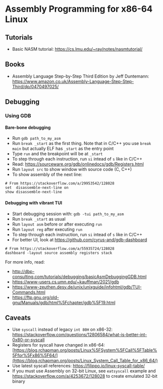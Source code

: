 # Assembly Programming for x86-64 Linux

## Tutorials

* Basic NASM tutorial: https://cs.lmu.edu/~ray/notes/nasmtutorial/

## Books

* Assembly Language Step-by-Step Third Edition by Jeff Duntemann: https://www.amazon.co.uk/Assembly-Language-Step-Step-Third/dp/0470497025/

## Debugging

### Using GDB

#### Bare-bone debugging

* Run `gdb path_to_my_asm`
* Run `break _start` as the first thing. Note that in C/C++ you use `break main` but actually ELF has `_start` as the entry point
* Type `run` and the breakpoint will be at `_start`
* To step through each instruction, run `si` intead of `s` like in C/C++
* Read: https://sourceware.org/gdb/onlinedocs/gdb/Registers.html
* Run `layout src` to show window with source code (C, C++)
* To show assembly of the next line:

```
# From https://stackoverflow.com/a/29953542/128028
set  disassemble-next-line on
show disassemble-next-line
```

#### Debugging with vibrant TUI

* Start debugging session with: `gdb -tui path_to_my_asm`
* Run `break _start` as usual
* Run `layout asm` before or after executing `run`
* Run `layout reg` after executing `run`
* To step through each instruction, run `si` intead of `s` like in C/C++
* For better UI, look at https://github.com/cyrus-and/gdb-dashboard

```
# From https://stackoverflow.com/a/55935724/128028
dashboard -layout source assembly registers stack
```

For more info, read:

* http://dbp-consulting.com/tutorials/debugging/basicAsmDebuggingGDB.html
* https://www-users.cs.umn.edu/~kauffman/2021/gdb
* https://www-zeuthen.desy.de/unix/unixguide/infohtml/gdb/TUI-Commands.html
* https://ftp.gnu.org/old-gnu/Manuals/gdb/html%5Fchapter/gdb%5F19.html

## Caveats

* Use `syscall` instead of legacy `int 80H` on x86-32: https://stackoverflow.com/questions/12806584/what-is-better-int-0x80-or-syscall
* Registers for syscall have changed in x86-64: [https://blog.rchapman.org/posts/Linux%5FSystem%5FCall%5FTable%5Ffor%5Fx86%5F64/](https://blog.rchapman.org/posts/Linux_System_Call_Table_for_x86_64/)
* Use latest syscall references: https://filippo.io/linux-syscall-table/
* If you must use Assembly on 32-bit Linux, see `eatsyscall` example and https://stackoverflow.com/a/4253672/128028 to create emulated 32-bit binary

